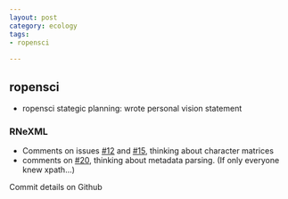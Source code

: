 ```yaml
---
layout: post
category: ecology
tags: 
- ropensci
 
---
```




## ropensci

- ropensci stategic planning: wrote personal vision statement

### RNeXML 

- Comments on issues [#12](https://github.com/ropensci/RNeXML/issues/12) and [#15](https://github.com/ropensci/RNeXML/issues/15#issuecomment-28493388), thinking about character matrices
- comments on [#20](https://github.com/ropensci/RNeXML/issues/20#issuecomment-28494738), thinking about metadata parsing. (If only everyone knew xpath...)


Commit details on Github
